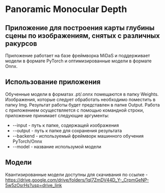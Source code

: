 # Panoramic Monocular Depth
## Приложение для построения карты глубины сцены по изображениям, снятых с различных ракурсов

Приложение работает на базе фреймворка MiDaS и поддерживает модели в формате PyTorch и оптимизированные модели в формате Onnx.  

## Использование приложения
Обученные модели в форматах .pt/.onnx помещаются в папку Weights.  
Изображения, которые следует обработать необходимо поместить в папку Img.
Результат работы будет представлен в папке Output.
Работа с приложением осуществляется с помощью командной строки, приложение принимает следующие аргументы:  
- --input - путь к папке, содержащей изображения
- --output - путь к папке для сохранения результата
- --backend - используемый фреймворк машинного обучения PyTorch/Onnx
- --model - название использумой модели

## Модели
Квантизированные модели доступны для скачивания по ссылке - https://drive.google.com/drive/folders/1qI7ZmDV44D_Y-_CrpmGeNP-5w5zOsrHs?usp=drive_link
